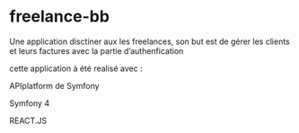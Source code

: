 # freelance-bb


Une application disctiner aux les freelances, son but est de gérer les clients et leurs factures avec la partie d’authenfication

cette application à été realisé avec : 

APIplatform de Symfony

Symfony 4 

REACT.JS 



